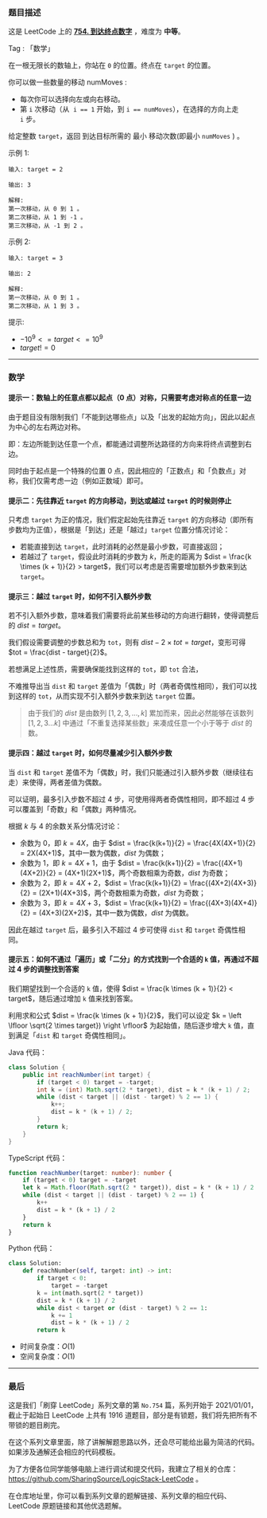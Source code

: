 ### 题目描述

这是 LeetCode 上的 **[754. 到达终点数字](https://leetcode.cn/problems/reach-a-number/solution/by-ac_oier-o4ze/)** ，难度为 **中等**。

Tag : 「数学」



在一根无限长的数轴上，你站在 `0` 的位置。终点在 `target` 的位置。

你可以做一些数量的移动 numMoves :

* 每次你可以选择向左或向右移动。
* 第 `i` 次移动（从  `i == 1` 开始，到 `i == numMoves`），在选择的方向上走 `i` 步。

给定整数 `target`，返回 到达目标所需的 最小 移动次数(即最小 `numMoves` ) 。

示例 1:
```
输入: target = 2

输出: 3

解释:
第一次移动，从 0 到 1 。
第二次移动，从 1 到 -1 。
第三次移动，从 -1 到 2 。
```
示例 2:
```
输入: target = 3

输出: 2

解释:
第一次移动，从 0 到 1 。
第二次移动，从 1 到 3 。
```

提示:
* $-10^9 <= target <= 10^9$
* $target != 0$

---

### 数学

#### 提示一：数轴上的任意点都以起点（$0$ 点）对称，只需要考虑对称点的任意一边

由于题目没有限制我们「不能到达哪些点」以及「出发的起始方向」，因此以起点为中心的左右两边对称。

即：左边所能到达任意一个点，都能通过调整所达路径的方向来将终点调整到右边。

同时由于起点是一个特殊的位置 $0$ 点，因此相应的「正数点」和「负数点」对称，我们仅需考虑一边（例如正数域）即可。

#### 提示二：先往靠近 `target` 的方向移动，到达或越过 `target` 的时候则停止

只考虑 `target` 为正的情况，我们假定起始先往靠近 `target` 的方向移动（即所有步数均为正值），根据是「到达」还是「越过」`target` 位置分情况讨论：

* 若能直接到达 `target`，此时消耗的必然是最小步数，可直接返回；
* 若越过了 `target`，假设此时消耗的步数为 $k$，所走的距离为 $dist = \frac{k \times (k + 1)}{2} > target$，我们可以考虑是否需要增加额外步数来到达 `target`。

#### 提示三：越过 `target` 时，如何不引入额外步数

若不引入额外步数，意味着我们需要将此前某些移动的方向进行翻转，使得调整后的 $dist = target$。

我们假设需要调整的步数总和为 `tot`，则有 $dist - 2 \times tot = target$，变形可得 $tot = \frac{dist - target}{2}$。

若想满足上述性质，需要确保能找到这样的 `tot`，即 `tot` 合法，

不难推导出当 `dist` 和 `target` 差值为「偶数」时（两者奇偶性相同），我们可以找到这样的 `tot`，从而实现不引入额外步数来到达 `target` 位置。

> 由于我们的 $dist$ 是由数列 $[1,2,3,...,k]$ 累加而来，因此必然能够在该数列 $[1,2,3...k]$ 中通过「不重复选择某些数」来凑成任意一个小于等于 $dist$ 的数。

#### 提示四：越过 `target` 时，如何尽量减少引入额外步数

当 `dist` 和 `target` 差值不为「偶数」时，我们只能通过引入额外步数（继续往右走）来使得，两者差值为偶数。

可以证明，最多引入步数不超过 $4$ 步，可使用得两者奇偶性相同，即不超过 $4$ 步可以覆盖到「奇数」和「偶数」两种情况。

根据 $k$ 与 $4$ 的余数关系分情况讨论：

* 余数为 $0$，即 $k = 4X$，由于 $dist = \frac{k(k+1)}{2} = \frac{4X(4X+1)}{2} = 2X(4X+1)$，其中一数为偶数，$dist$ 为偶数；
* 余数为 $1$，即 $k = 4X + 1$，由于 $dist = \frac{k(k+1)}{2} = \frac{(4X+1)(4X+2)}{2} = (4X+1)(2X+1)$，两个奇数相乘为奇数，$dist$ 为奇数；
* 余数为 $2$，即 $k = 4X + 2$，$dist = \frac{k(k+1)}{2} = \frac{(4X+2)(4X+3)}{2} = (2X+1)(4X+3)$，两个奇数相乘为奇数，$dist$ 为奇数；
* 余数为 $3$，即 $k = 4X + 3$，$dist = \frac{k(k+1)}{2} = \frac{(4X+3)(4X+4)}{2} = (4X+3)(2X+2)$，其中一数为偶数，$dist$ 为偶数。

因此在越过 `target` 后，最多引入不超过 $4$ 步可使得 `dist` 和 `target` 奇偶性相同。

#### 提示五：如何不通过「遍历」或「二分」的方式找到一个合适的 `k` 值，再通过不超过 $4$ 步的调整找到答案

我们期望找到一个合适的 `k` 值，使得 $dist = \frac{k \times (k + 1)}{2} < target$，随后通过增加 `k` 值来找到答案。

利用求和公式 $dist = \frac{k \times (k + 1)}{2}$，我们可以设定 $k = \left \lfloor \sqrt{2 \times target}) \right \rfloor$ 为起始值，随后逐步增大 `k` 值，直到满足「`dist` 和 `target` 奇偶性相同」。

Java 代码：
```Java
class Solution {
    public int reachNumber(int target) {
        if (target < 0) target = -target;
        int k = (int) Math.sqrt(2 * target), dist = k * (k + 1) / 2;
        while (dist < target || (dist - target) % 2 == 1) {
            k++;
            dist = k * (k + 1) / 2;
        }
        return k;
    }
}
```
TypeScript 代码：
```TypeScript
function reachNumber(target: number): number {
    if (target < 0) target = -target
    let k = Math.floor(Math.sqrt(2 * target)), dist = k * (k + 1) / 2
    while (dist < target || (dist - target) % 2 == 1) {
        k++
        dist = k * (k + 1) / 2
    }
    return k
}
```
Python 代码：
```Python
class Solution:
    def reachNumber(self, target: int) -> int:
        if target < 0:
            target = -target
        k = int(math.sqrt(2 * target))
        dist = k * (k + 1) / 2
        while dist < target or (dist - target) % 2 == 1:
            k += 1
            dist = k * (k + 1) / 2
        return k
```
* 时间复杂度：$O(1)$
* 空间复杂度：$O(1)$

---

### 最后

这是我们「刷穿 LeetCode」系列文章的第 `No.754` 篇，系列开始于 2021/01/01，截止于起始日 LeetCode 上共有 1916 道题目，部分是有锁题，我们将先把所有不带锁的题目刷完。

在这个系列文章里面，除了讲解解题思路以外，还会尽可能给出最为简洁的代码。如果涉及通解还会相应的代码模板。

为了方便各位同学能够电脑上进行调试和提交代码，我建立了相关的仓库：https://github.com/SharingSource/LogicStack-LeetCode 。

在仓库地址里，你可以看到系列文章的题解链接、系列文章的相应代码、LeetCode 原题链接和其他优选题解。

